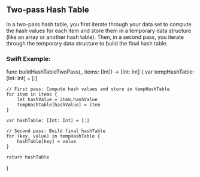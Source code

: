 ## Two-pass Hash Table

In a two-pass hash table, you first iterate through your data set to compute the hash values for each item and store them in a temporary data structure (like an array or another hash table). Then, in a second pass, you iterate through the temporary data structure to build the final hash table.

### Swift Example:

func buildHashTableTwoPass(_ items: [Int]) -> [Int: Int] {
    var tempHashTable: [Int: Int] = [:]
    
    // First pass: Compute hash values and store in tempHashTable
    for item in items {
        let hashValue = item.hashValue
        tempHashTable[hashValue] = item
    }
    
    var hashTable: [Int: Int] = [:]
    
    // Second pass: Build final hashTable
    for (key, value) in tempHashTable {
        hashTable[key] = value
    }
    
    return hashTable
}
